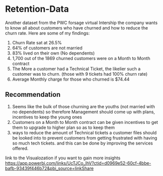 # Retention-Data

Another dataset from the PWC forsage virtual Intership
the company wants to know all about customers who have churned and how to reduce the churn rate.
Here are some of my findings:
1. Churn Rate sat at 26.5%
2. 64% of customers are not married
3. 83% lived on their own (No dependents)
4. 1,700 out of the 1869 churned customers were on a Month to Month contract
5. The More a customer had a Technical Ticket, the likelier such a customer was to churn. (those with 9 tickets had 100% churn rate)
6. Average Monthly charge for those who churned is $74.44

## Recommendation
1. Seems like the bulk of those churning are the youths (not married with no dependents) so therefore Management should come up with plans, incentives to keep the young ones
2. Customers on a Month to Month contract can be given incentives to get them to upgrade to higher plan so as to keep them
3. ways to reduce the amount of Technical tickets a customer files should be looked into to prevent customers from getting frustrated with having so much tech tickets. and this can be done by improving the services offered.

link to the Visualozation if you want to gain more insights
https://app.powerbi.com/links/UcTJCo_lhV?ctid=d0969e52-60cf-4bbe-bafb-93439f446b72&pbi_source=linkShare
